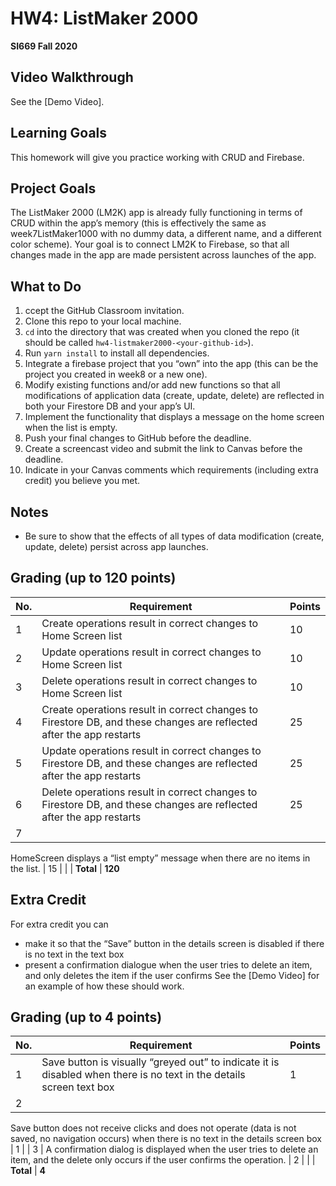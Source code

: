 # HW4: ListMaker 2000
**SI669 Fall 2020**

## Video Walkthrough
See the [Demo Video].

## Learning Goals
This homework will give you practice working with CRUD and Firebase.

## Project Goals
The ListMaker 2000 (LM2K) app is already fully functioning in terms of CRUD within the app’s memory (this is effectively the same as week7ListMaker1000 with no dummy data, a different name, and a different color scheme). Your goal is to connect LM2K to Firebase, so that all changes made in the app are made persistent across launches of the app.

## What to Do
1. ccept the GitHub Classroom invitation.
2. Clone this repo to your local machine.
3. `cd` into the directory that was created when you cloned the repo (it should be called `hw4-listmaker2000-<your-github-id>`).
4. Run `yarn install` to install all dependencies.
5. Integrate a firebase project that you “own” into the app (this can be the project you created in week8 or a new one).
6. Modify existing functions and/or add new functions so that all modifications of application data (create, update, delete) are reflected in both your Firestore DB and your app’s UI.
7. Implement the functionality that displays a message on the home screen when the list is empty.
8. Push your final changes to GitHub before the deadline.
9. Create a screencast video and submit the link to Canvas before the deadline.
10. Indicate in your Canvas comments which requirements (including extra credit) you believe you met.

## Notes
* Be sure to show that the effects of all types of data modification (create, update, delete) persist across app launches.

## Grading (up to 120 points)
| No. | Requirement  | Points |
| --- | ------------- | ------------- |
| 1 | Create operations result in correct changes to Home Screen list | 10  |
| 2 | Update operations result in correct changes to Home Screen list | 10 |
| 3 | Delete operations result in correct changes to Home Screen list | 10 |
| 4 | Create operations result in correct changes to Firestore DB, and these changes are reflected after the app restarts | 25 |
| 5 | Update operations result in correct changes to Firestore DB, and these changes are reflected after the app restarts | 25 |
| 6 | Delete operations result in correct changes to Firestore DB, and these changes are reflected after the app restarts | 25 |
| 7 |  
HomeScreen displays a “list empty” message when there are no items in the list.
 | 15 |
|   | **Total** | **120**

## Extra Credit
For extra credit you can 
* make it so that the “Save” button in the details screen is disabled if there is no text in the text box
* present a confirmation dialogue when the user tries to delete an item, and only deletes the item if the user confirms
See the [Demo Video] for an example of how these should work.

## Grading (up to 4 points)
| No. | Requirement  | Points |
| --- | ------------- | ------------- |
| 1 | Save button is visually “greyed out” to indicate it is disabled when there is no text in the details screen text box | 1  |
| 2 |  
Save button does not receive clicks and does not operate (data is not saved, no navigation occurs) when there is no text in the details screen box
 | 1 |
| 3 | A confirmation dialog is displayed when the user tries to delete an item, and the delete only occurs if the user confirms the operation. | 2 |
|   | **Total** | **4**